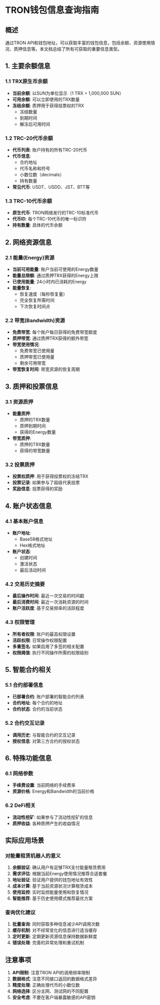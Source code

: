 # TRON钱包信息查询指南

## 概述

通过TRON API和钱包地址，可以获取丰富的钱包信息，包括余额、资源使用情况、质押信息等。本文档总结了所有可获取的重要信息类型。

## 1. 主要余额信息

### 1.1 TRX原生币余额
- **当前余额**: 以SUN为单位显示（1 TRX = 1,000,000 SUN）
- **可用余额**: 可以立即使用的TRX数量
- **冻结余额**: 质押用于获得投票权的TRX
  - 冻结数量
  - 到期时间
  - 解冻后可用时间

### 1.2 TRC-20代币余额
- **代币列表**: 账户持有的所有TRC-20代币
- **代币信息**:
  - 合约地址
  - 代币名称和符号
  - 小数位数（decimals）
  - 持有数量
- **常见代币**: USDT、USDD、JST、BTT等

### 1.3 TRC-10代币余额
- **原生代币**: TRON网络发行的TRC-10标准代币
- **代币ID**: 每个TRC-10代币的唯一标识符
- **持有数量**: 具体的代币余额

## 2. 网络资源信息

### 2.1 能量(Energy)资源
- **当前可用能量**: 账户当前可使用的Energy数量
- **能量总限额**: 通过质押TRX获得的Energy上限
- **已使用能量**: 24小时内已消耗的Energy
- **能量恢复**:
  - 恢复速度（每秒恢复量）
  - 完全恢复所需时间
  - 下次恢复时间点

### 2.2 带宽(Bandwidth)资源
- **免费带宽**: 每个账户每日获得的免费带宽额度
- **质押带宽**: 通过质押TRX获得的额外带宽
- **带宽使用情况**:
  - 免费带宽已使用量
  - 质押带宽已使用量
  - 剩余可用带宽
- **带宽恢复时间**: 带宽资源的恢复周期

## 3. 质押和投票信息

### 3.1 资源质押
- **能量质押**:
  - 质押的TRX数量
  - 质押到期时间
  - 获得的Energy数量
- **带宽质押**:
  - 质押的TRX数量
  - 获得的带宽数量

### 3.2 投票质押
- **投票权质押**: 用于获得投票权的冻结TRX
- **投票记录**: 如果参与了超级代表投票
- **奖励信息**: 投票获得的奖励

## 4. 账户状态信息

### 4.1 基本账户信息
- **账户地址**: 
  - Base58格式地址
  - Hex格式地址
- **账户状态**:
  - 创建时间
  - 激活状态
  - 最后活动时间

### 4.2 交易历史摘要
- **最后操作时间**: 最近一次交易的时间戳
- **最后消费时间**: 最近一次消耗资源的时间
- **账户活跃度**: 基于交易频率的活跃程度

### 4.3 权限管理
- **所有者权限**: 账户的最高权限设置
- **活跃权限**: 日常操作权限配置
- **多重签名**: 如果启用了多签的相关配置
- **权限阈值**: 执行不同操作所需的权限级别

## 5. 智能合约相关

### 5.1 合约部署信息
- **已部署合约**: 账户部署的智能合约列表
- **合约地址**: 每个合约的地址
- **合约状态**: 合约的当前状态

### 5.2 合约交互记录
- **调用历史**: 与智能合约的交互记录
- **授权信息**: 对第三方合约的授权状态

## 6. 特殊功能信息

### 6.1 网络参数
- **手续费设置**: 当前网络的手续费率
- **资源价格**: Energy和Bandwidth的当前价格

### 6.2 DeFi相关
- **流动性挖矿**: 如果参与了流动性挖矿的信息
- **质押收益**: 各种质押产生的收益情况

## 实际应用场景

### 对能量租赁机器人的意义

1. **余额验证**: 确认用户有足够TRX支付能量租赁费用
2. **需求评估**: 根据当前Energy使用情况推荐合适套餐
3. **地址验证**: 验证用户提供的钱包地址有效性
4. **成本计算**: 基于当前资源状况计算租赁成本
5. **使用监控**: 实时监控能量使用和恢复情况
6. **智能推荐**: 基于历史使用模式推荐最优方案

### 查询优化建议

1. **批量查询**: 同时获取多种信息减少API调用次数
2. **缓存机制**: 对不经常变化的信息进行适当缓存
3. **定时更新**: 定期更新资源信息保持数据新鲜度
4. **错误处理**: 完善的异常处理和重试机制

## 注意事项

1. **API限制**: 注意TRON API的调用频率限制
2. **数据格式**: 注意不同接口返回的数据格式差异
3. **精度处理**: 正确处理代币的小数位数
4. **网络选择**: 区分主网、测试网的不同配置
5. **安全考虑**: 不要在客户端暴露敏感的API密钥